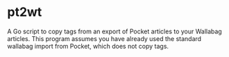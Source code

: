 # pt2wt
A Go script to copy tags from an export of Pocket articles to your Wallabag articles. This program assumes you have already used the standard wallabag import from Pocket, which does not copy tags.
